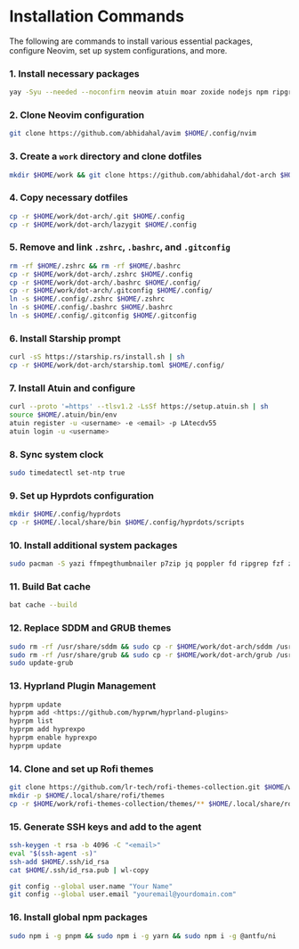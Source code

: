 # Installation Commands

The following are commands to install various essential packages, configure Neovim, set up system configurations, and more.

### 1. Install necessary packages

```bash
yay -Syu --needed --noconfirm neovim atuin moar zoxide nodejs npm ripgrep cheese lazygit fzf microsoft-edge-stable-bin bat lf silicon fd git-delta update-grub tesseract ttf-joypixels tmux pipx pyprland cmake github-cli spicetify spicetify-cli spotify openvpn systemd-resolvconf zsh protonvpn nodejs-browser-sync docker docker-desktop zen-browser docker-compose yazi ffmpegthumbnailer p7zip jq poppler imagemagick
```

### 2. Clone Neovim configuration

```bash
git clone https://github.com/abhidahal/avim $HOME/.config/nvim
```

### 3. Create a `work` directory and clone dotfiles

```bash
mkdir $HOME/work && git clone https://github.com/abhidahal/dot-arch $HOME/work/dot-arch
```

### 4. Copy necessary dotfiles

```bash
cp -r $HOME/work/dot-arch/.git $HOME/.config
cp -r $HOME/work/dot-arch/lazygit $HOME/.config
```

### 5. Remove and link `.zshrc`, `.bashrc`, and `.gitconfig`

```bash
rm -rf $HOME/.zshrc && rm -rf $HOME/.bashrc
cp -r $HOME/work/dot-arch/.zshrc $HOME/.config
cp -r $HOME/work/dot-arch/.bashrc $HOME/.config/
cp -r $HOME/work/dot-arch/.gitconfig $HOME/.config/
ln -s $HOME/.config/.zshrc $HOME/.zshrc
ln -s $HOME/.config/.bashrc $HOME/.bashrc
ln -s $HOME/.config/.gitconfig $HOME/.gitconfig
```

### 6. Install Starship prompt

```bash
curl -sS https://starship.rs/install.sh | sh
cp -r $HOME/work/dot-arch/starship.toml $HOME/.config/
```

### 7. Install Atuin and configure

```bash
curl --proto '=https' --tlsv1.2 -LsSf https://setup.atuin.sh | sh
source $HOME/.atuin/bin/env
atuin register -u <username> -e <email> -p LAtecdv55
atuin login -u <username>
```

### 8. Sync system clock

```bash
sudo timedatectl set-ntp true
```

### 9. Set up Hyprdots configuration

```bash
mkdir $HOME/.config/hyprdots
cp -r $HOME/.local/share/bin $HOME/.config/hyprdots/scripts
```

### 10. Install additional system packages

```bash
sudo pacman -S yazi ffmpegthumbnailer p7zip jq poppler fd ripgrep fzf zoxide imagemagick
```

### 11. Build Bat cache

```bash
bat cache --build
```

### 12. Replace SDDM and GRUB themes

```bash
sudo rm -rf /usr/share/sddm && sudo cp -r $HOME/work/dot-arch/sddm /usr/share
sudo rm -rf /usr/share/grub && sudo cp -r $HOME/work/dot-arch/grub /usr/share
sudo update-grub
```

### 13. Hyprland Plugin Management

```bash
hyprpm update
hyprpm add <https://github.com/hyprwm/hyprland-plugins>
hyprpm list
hyprpm add hyprexpo
hyprpm enable hyprexpo
hyprpm update
```

### 14. Clone and set up Rofi themes

```bash
git clone https://github.com/lr-tech/rofi-themes-collection.git $HOME/work
mkdir -p $HOME/.local/share/rofi/themes
cp -r $HOME/work/rofi-themes-collection/themes/** $HOME/.local/share/rofi/themes
```

### 15. Generate SSH keys and add to the agent

```bash
ssh-keygen -t rsa -b 4096 -C "<email>"
eval "$(ssh-agent -s)"
ssh-add $HOME/.ssh/id_rsa
cat $HOME/.ssh/id_rsa.pub | wl-copy

git config --global user.name "Your Name"
git config --global user.email "youremail@yourdomain.com"
```

### 16. Install global npm packages

```bash
sudo npm i -g pnpm && sudo npm i -g yarn && sudo npm i -g @antfu/ni
```
